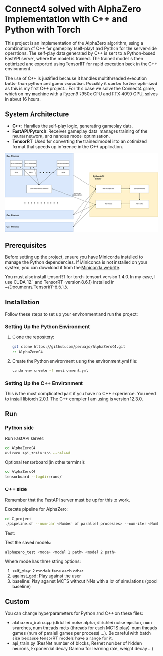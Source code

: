 # Connect4 solved with AlphaZero Implementation with C++ and Python with Torch

This project is an implementation of the AlphaZero algorithm, using a combination of C++ for gameplay (self-play) and Python for the server-side operations. The self-play data generated by C++ is sent to a Python-based FastAPI server, where the model is trained. The trained model is then optimized and exported using TensorRT for rapid execution back in the C++ environment. 

The use of C++ is justified because it handles multithreaded execution better than python and game execution. Possibly it can be further optimized as this is my first C++ project. . For this case we solve the Connect4 game, which on my machine with a Ryzen9 7950x CPU and RTX 4090 GPU, solves in about 16 hours.

## System Architecture

- **C++**: Handles the self-play logic, generating gameplay data.
- **FastAPI/Pytorch**: Receives gameplay data, manages training of the neural network, and handles model optimization.
- **TensorRT**: Used for converting the trained model into an optimized format that speeds up inference in the C++ application.

![AlphaZero pipeline](images/pipeline.png "AlphaZero pipeline")

## Prerequisites

Before setting up the project, ensure you have Miniconda installed to manage the Python dependencies. If Miniconda is not installed on your system, you can download it from the [Miniconda website](https://docs.conda.io/en/latest/miniconda.html).

You must also install tensorRT for torch-tensorrt version 1.4.0. In my case, I use CUDA 12.1 and TensorRT (version 8.6.1) installed in ~/Documents/TensorRT-8.6.1.6. 

## Installation

Follow these steps to set up your environment and run the project:

### Setting Up the Python Environment

1. Clone the repository:
   ```bash
   git clone https://github.com/peduajo/AlphaZeroC4.git
   cd AlphaZeroC4
   ```

2. Create the Python environment using the environment.yml file:
   ```bash
   conda env create -f environment.yml
   ```

### Setting Up the C++ Environment

This is the most complicated part if you have no C++ experience. You need to install libtorch 2.0.1. The C++ compiler I am using is version 12.3.0.

## Run

### Python side

Run FastAPI server:

```bash
cd AlphaZeroC4
uvicorn api_train:app --reload
```

Optional tensorboard (in other terminal):

```bash
cd AlphaZeroC4
tensorboard --logdir=runs/
```

### C++ side

Remember that the FastAPI server must be up for this to work.

Execute pipeline for AlphaZero:

```bash
cd C_project
./pipeline.sh --num-par <Number of parallel processes> --num-iter <Number of training iterations>
```

Test:

Test the saved models:

```bash
alphazero_test <mode> <model 1 path> <model 2 path>
```

Where mode has three string options:

1. self_play: 2 models face each other
2. against_god: Play against the user
3. baseline: Play against MCTS without NNs with a lot of simulations (good baseline)

## Custom

You can change hyperparameters for Python and C++ on these files:
- alphazero_train.cpp (dirichlet noise alpha, dirichlet noise epsilon, num searches, num threads mcts (threads for each MCTS play), num threads games (num of paralell games per process) ...). Be careful with batch size because tensorRT models have a range for it.
- api_train.py (ResNet number of blocks, Resnet number of hidden neurons, Exponential decay Gamma for learning rate, weight decay ...)